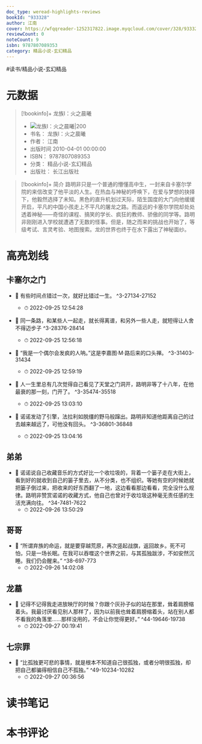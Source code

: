 ```yaml
---
doc_type: weread-highlights-reviews
bookId: "933328"
author: 江南
cover: https://wfqqreader-1252317822.image.myqcloud.com/cover/328/933328/t7_933328.jpg
reviewCount: 0
noteCount: 9
isbn: 9787807089353
category: 精品小说-玄幻精品
---
```


#读书/精品小说-玄幻精品

# 元数据
> [!bookinfo]+ 龙族Ⅰ：火之晨曦
> - ![ 龙族Ⅰ：火之晨曦|200](https://wfqqreader-1252317822.image.myqcloud.com/cover/328/933328/t7_933328.jpg)
> - 书名： 龙族Ⅰ：火之晨曦
> - 作者： 江南
> - 出版时间 2010-04-01 00:00:00
> - ISBN： 9787807089353
> - 分类： 精品小说-玄幻精品
> - 出版社： 长江出版社

> [!bookinfo]+ 简介
> 路明非只是一个普通的懵懂高中生，一封来自卡塞尔学院的来信改变了他平淡的人生。在热血与神秘的呼唤下，在爱与梦想的抉择下，他毅然选择了未知。黑色的直升机划过天际，陌生国度的大门向他缓缓开启，平凡的中国小孩走上不平凡的屠龙之路。而遥远的卡塞尔学院却处处透着神秘——奇怪的课程、搞笑的学长、疯狂的教师、骄傲的同学等。路明非刚刚进入学校就遭遇了无数的怪事。但是，随之而来的挑战也开始了，等级考试、言灵考验、地图搜索。龙的世界也终于在水下露出了神秘面纱。
# 高亮划线

## 卡塞尔之门


- 📌 有些时间点错过一次，就好比错过一生。 ^3-27134-27152
    - ⏱ 2022-09-25 12:54:28 

- 📌 同一条路，和某些人一起走，就长得离谱，和另外一些人走，就短得让人舍不得迈步子 ^3-28376-28414
    - ⏱ 2022-09-25 12:56:18 

- 📌 “我是一个偶尔会发疯的人呐。”这是李嘉图·M·路后来的口头禅。 ^3-31403-31434
    - ⏱ 2022-09-25 12:59:19 

- 📌 人一生里总有几次觉得自己看见了天堂之门洞开，路明非等了十八年，在他最衰的那一刻，门开了。 ^3-35474-35518
    - ⏱ 2022-09-25 13:03:10 

- 📌 诺诺发动了引擎，法拉利如脱缰的野马般蹿出。路明非知道他距离自己的过去越来越远了，可他没有回头。 ^3-36801-36848
    - ⏱ 2022-09-25 13:04:16 
## 弟弟


- 📌 诺诺说自己收藏音乐的方式好比一个收垃圾的，背着一个篓子走在大街上，看到好的就收到自己的篓子里去，从不分类，也不组织。等她有空的时候她就把篓子倒过来，把收来的好东西翻了一地，这边看看那边看看，完全没什么规律。路明非赞赏诺诺的收藏方式，他自己也曾对于收垃圾这种毫无责任感的生活充满向往。 ^34-7481-7622
    - ⏱ 2022-09-26 13:50:29 
## 哥哥


- 📌 “所谓弃族的命运，就是要穿越荒原，再次竖起战旗，返回故乡。死不可怕，只是一场长眠。在我可以吞噬这个世界之前，与其孤独跋涉，不如安然沉睡。我们仍会醒来。” ^38-697-773
    - ⏱ 2022-09-26 14:02:08 
## 龙墓


- 📌 记得不记得我走进放映厅的时候？你跟个灰孙子似的站在那里，耸着肩膀缩着头。我最讨厌看见别人那样了，因为以前我也耸着肩膀缩着头，站在别人都不看我的角落里……那样没用的，不会让你觉得更好。” ^44-19646-19738
    - ⏱ 2022-09-27 00:19:41 
## 七宗罪


- 📌 “比孤独更可悲的事情，就是根本不知道自己很孤独，或者分明很孤独，却把自己都骗得相信自己不孤独。” ^49-10234-10282
    - ⏱ 2022-09-27 00:36:56 
# 读书笔记

# 本书评论
